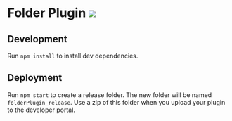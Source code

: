 # Folder Plugin ![](https://api.travis-ci.org/BuildFire/folderPlugin.svg)


## Development
Run `npm install` to install dev dependencies.

## Deployment
Run `npm start` to create a release folder. The new folder will be named `folderPlugin_release`. 
Use a zip of this folder when you upload your plugin to the developer portal.

